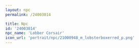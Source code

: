 ```yaml
---
layout: npc
permalink: /24003014

title: Npc
id: '24003014'
npc_name: 'Lobber Corsair'
icon_url: 'portrait/npc/21000948_m_lobsterboxerred_p.png'
---
```

